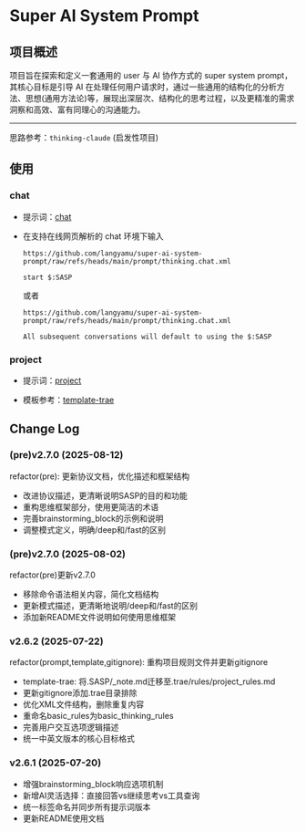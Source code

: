 # Super AI System Prompt

## 项目概述

项目旨在探索和定义一套通用的 user 与 AI 协作方式的 super system
prompt，其核心目标是引导 AI
在处理任何用户请求时，通过一些通用的结构化的分析方法、思想(通用方法论)等，展现出深层次、结构化的思考过程，以及更精准的需求洞察和高效、富有同理心的沟通能力。

---

思路参考：`thinking-claude` (启发性项目)

## 使用

### chat

- 提示词：[chat](./prompt/thinking.chat.xml)

- 在支持在线网页解析的 chat 环境下输入
  ```plantext
  https://github.com/langyamu/super-ai-system-prompt/raw/refs/heads/main/prompt/thinking.chat.xml

  start $:SASP
  ```
  或者
  ```plantext
  https://github.com/langyamu/super-ai-system-prompt/raw/refs/heads/main/prompt/thinking.chat.xml

  All subsequent conversations will default to using the $:SASP
  ```

### project

- 提示词：[project](./prompt/thinking.project.xml)

- 模板参考：[template-trae](./template-trae/)

## Change Log

### (pre)v2.7.0 (2025-08-12)

refactor(pre): 更新协议文档，优化描述和框架结构

- 改进协议描述，更清晰说明SASP的目的和功能
- 重构思维框架部分，使用更简洁的术语
- 完善brainstorming_block的示例和说明
- 调整模式定义，明确/deep和/fast的区别

### (pre)v2.7.0 (2025-08-02)

refactor(pre)更新v2.7.0

- 移除命令语法相关内容，简化文档结构
- 更新模式描述，更清晰地说明/deep和/fast的区别
- 添加新README文件说明如何使用思维框架

### v2.6.2 (2025-07-22)

refactor(prompt,template,gitignore): 重构项目规则文件并更新gitignore

- template-trae: 将.SASP/_note.md迁移至.trae/rules/project_rules.md
- 更新gitignore添加.trae目录排除
- 优化XML文件结构，删除重复内容
- 重命名basic_rules为basic_thinking_rules
- 完善用户交互选项逻辑描述
- 统一中英文版本的核心目标格式

### v2.6.1 (2025-07-20)

- 增强brainstorming_block响应选项机制
- 新增AI灵活选择：直接回答vs继续思考vs工具查询
- 统一标签命名并同步所有提示词版本
- 更新README使用文档
